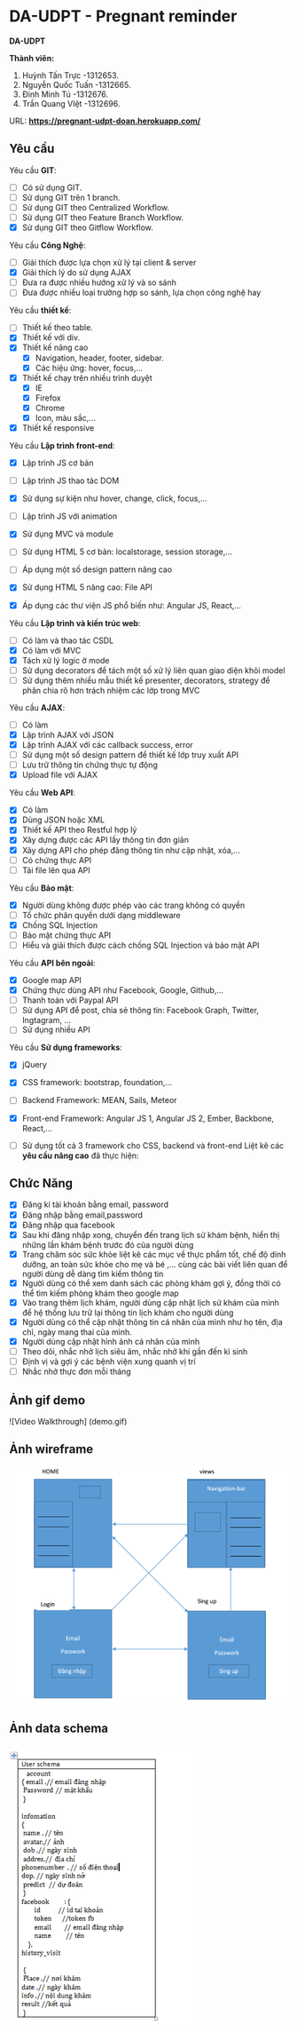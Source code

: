 ﻿# DA-UDPT - Pregnant reminder

**DA-UDPT** 

**Thành viên:** 
1. Huỳnh Tấn Trực     -1312653.
2. Nguyễn Quốc Tuấn   -1312665.
3. Đinh Minh Tú       -1312676.
4. Trần Quang VIệt    -1312696.



URL: **https://pregnant-udpt-doan.herokuapp.com/**

## Yêu cầu

Yêu cầu **GIT**:

* [ ] Có sử dụng GIT.
* [ ] Sử dụng GIT trên 1 branch.
* [ ] Sử dụng GIT theo Centralized Workflow.
* [ ] Sử dụng GIT theo Feature Branch Workflow.
* [x] Sử dụng GIT theo Gitflow Workflow.

Yêu cầu **Công Nghệ**:

* [ ] Giải thích được lựa chọn xử lý tại client & server
* [x] Giải thích lý do sử dụng AJAX
* [ ] Đưa ra được nhiều hướng xử lý và so sánh
* [ ] Đưa được nhiều loại trường hợp so sánh, lựa chọn công nghệ hay

Yêu cầu **thiết kế**:

* [ ] Thiết kế theo table.
* [x] Thiết kế với div.
* [x] Thiết kế nâng cao
    * [x] Navigation, header, footer, sidebar.
    * [x] Các hiệu ứng: hover, focus,...
* [x] Thiết kế chạy trên nhiều trình duyệt
    * [x] IE
    * [x] Firefox
    * [x] Chrome
    * [x] Icon, màu sắc,...
* [x] Thiết kế responsive

Yêu cầu **Lập trình front-end**:

* [x] Lập trình JS cơ bản
* [ ] Lập trình JS thao tác DOM
* [x] Sử dụng sự kiện như hover, change, click, focus,...
* [ ] Lập trình JS với animation
* [x] Sử dụng MVC và module
* [ ]  Sử dụng HTML 5 cơ bản: localstorage, session storage,...
* [ ]  Áp dụng một số design pattern nâng cao
* [x]  Sử dụng HTML 5 nâng cao: File API
* [x]  Áp dụng các thư viện JS phổ biến như: Angular JS, React,...



Yêu cầu **Lập trình và kiến trúc web**:

* [ ] Có làm và thao tác CSDL
* [x] Có làm với MVC
* [x] Tách xử lý logic ở mode
* [ ] Sử dụng decorators để tách một số xử lý liên quan giao diện khỏi model
* [ ] Sử dụng thêm nhiều mẫu thiết kế presenter, decorators, strategy để phân chia rõ hơn trách nhiệm các lớp trong MVC

Yêu cầu **AJAX**:

* [ ] Có làm
* [x] Lập trình AJAX với JSON
* [x] Lập trình AJAX với các callback success, error
* [ ] Sử dụng một số design pattern để thiết kế lớp truy xuất API
* [ ] Lưu trữ thông tin chứng thực tự động 
* [x] Upload file với AJAX

Yêu cầu **Web API**:

* [x] Có làm
* [x] Dùng JSON hoặc XML
* [x] Thiết kế API theo Restful hợp lý
* [x] Xây dựng được các API lấy thông tin đơn giản
* [x] Xây dựng API cho phép đăng thông tin như cập nhật, xóa,...
* [ ] Có chứng thực API
* [ ] Tải file lên qua API

Yêu cầu **Bảo mật**:

* [x] Người dùng không được phép vào các trang không có quyền
* [ ] Tổ chức phân quyền dưới dạng middleware
* [x] Chống SQL Injection
* [ ] Bảo mật chứng thực API
* [ ] Hiểu và giải thích được cách chống SQL Injection và bảo mật API

Yêu cầu **API bên ngoài**:

* [x] Google map API
* [x] Chứng thực dùng API như Facebook, Google, Github,...
* [ ] Thanh toán với Paypal API
* [ ] Sử dụng API để post, chia sẻ thông tin: Facebook Graph, Twitter, Ingtagram, ...
* [ ]  Sử dụng nhiều API

Yêu cầu **Sử dụng frameworks**:

* [x] jQuery
* [x] CSS framework: bootstrap, foundation,...
* [ ] Backend Framework: MEAN, Sails, Meteor
* [x] Front-end Framework: Angular JS 1, Angular JS 2, Ember, Backbone, React,...
* [ ] Sử dụng tốt cả 3 framework cho CSS, backend và front-end
Liệt kê các **yêu cầu nâng cao** đã thực hiện:


## Chức Năng
* [x] Đăng kí tài khoản bằng email, password
* [x] Đăng nhập bằng email,password
* [x] Đăng nhập qua facebook
* [x] Sau khi đăng nhập xong, chuyển đến trang lịch sử khám bệnh, hiển thị những lần khám bệnh trước đó của người dùng
* [x] Trang chăm sóc sức khỏe liệt kê các mục về thực phẩm tốt, chế độ dinh dưỡng, an toàn sức khỏe cho mẹ và bé ,... cùng các bài viết liên quan để người dùng dễ dàng tìm kiếm thông tin
* [x] Người dùng có thể xem danh sách các phòng khám gợi ý, đồng thời có thể tìm kiếm phòng khám theo google map
* [x] Vào trang thêm lịch khám, người dùng cập nhật lịch sử khám của mình để hệ thống lưu trữ lại thông tin lịch khám cho người dùng
* [x] Người dùng có thể cập nhật thông tin cá nhân của mình như họ tên, địa chỉ, ngày mang thai của mình.
* [x] Người dùng cập nhật hình ảnh cá nhân của mình
* [ ] Theo dõi, nhắc nhở lịch siêu âm, nhắc nhở khi gần đến kì sinh
* [ ] Định vị và gợi ý các bệnh viện xung quanh vị trí
* [ ] Nhắc nhở thực đơn mỗi tháng 

## Ảnh gif demo
![Video Walkthrough] (demo.gif)


## Ảnh wireframe
![Image of wireframe](/img/wireframe.png)

## Ảnh data schema
![Image of data schema](/img/data.png)